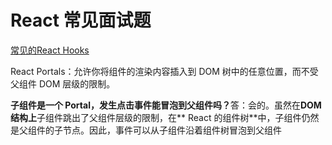 # React 常见面试题 

[常见的React Hooks](https://www.doubao.com/thread/wad98fe42b51020bf)

React Portals：允许你将组件的渲染内容插入到 DOM 树中的任意位置，而不受父组件 DOM 层级的限制。

**子组件是一个 Portal，发生点击事件能冒泡到父组件吗？​**
​答：会的。虽然在**DOM 结构上**子组件跳出了父组件层级的限制，在** React 的组件树**中，子组件仍然是父组件的子节点。因此，事件可以从子组件沿着组件树冒泡到父组件